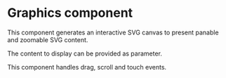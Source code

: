 Graphics component
==================

This component generates an interactive SVG canvas to present panable and zoomable SVG content.

The content to display can be provided as parameter.

This component handles drag, scroll and touch events.
